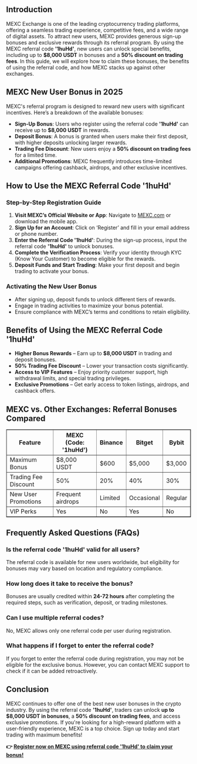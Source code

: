 <h2>Introduction</h2>
<p>MEXC Exchange is one of the leading cryptocurrency trading platforms, offering a seamless trading experience, competitive fees, and a wide range of digital assets. To attract new users, MEXC provides generous sign-up bonuses and exclusive rewards through its referral program. By using the MEXC referral code <strong>'1huHd'</strong>, new users can unlock special benefits, including up to <strong>$8,000 USDT</strong> in bonuses and a <strong>50% discount on trading fees</strong>. In this guide, we will explore how to claim these bonuses, the benefits of using the referral code, and how MEXC stacks up against other exchanges.</p>

<h2>MEXC New User Bonus in 2025</h2>
<p>MEXC's referral program is designed to reward new users with significant incentives. Here’s a breakdown of the available bonuses:</p>
<ul>
    <li><strong>Sign-Up Bonus</strong>: Users who register using the referral code <strong>'1huHd'</strong> can receive up to <strong>$8,000 USDT</strong> in rewards.</li>
    <li><strong>Deposit Bonus</strong>: A bonus is granted when users make their first deposit, with higher deposits unlocking larger rewards.</li>
    <li><strong>Trading Fee Discount</strong>: New users enjoy a <strong>50% discount on trading fees</strong> for a limited time.</li>
    <li><strong>Additional Promotions</strong>: MEXC frequently introduces time-limited campaigns offering cashback, airdrops, and other exclusive incentives.</li>
</ul>

<h2>How to Use the MEXC Referral Code '1huHd'</h2>
<h3>Step-by-Step Registration Guide</h3>
<ol>
    <li><strong>Visit MEXC’s Official Website or App</strong>: Navigate to <a href="https://www.mexc.com/register?inviteCode=mexc-1huHd">MEXC.com</a> or download the mobile app.</li>
    <li><strong>Sign Up for an Account</strong>: Click on ‘Register’ and fill in your email address or phone number.</li>
    <li><strong>Enter the Referral Code '1huHd'</strong>: During the sign-up process, input the referral code <strong>'1huHd'</strong> to unlock bonuses.</li>
    <li><strong>Complete the Verification Process</strong>: Verify your identity through KYC (Know Your Customer) to become eligible for the rewards.</li>
    <li><strong>Deposit Funds and Start Trading</strong>: Make your first deposit and begin trading to activate your bonus.</li>
</ol>

<h3>Activating the New User Bonus</h3>
<ul>
    <li>After signing up, deposit funds to unlock different tiers of rewards.</li>
    <li>Engage in trading activities to maximize your bonus potential.</li>
    <li>Ensure compliance with MEXC’s terms and conditions to retain eligibility.</li>
</ul>

<h2>Benefits of Using the MEXC Referral Code '1huHd'</h2>
<ul>
    <li><strong>Higher Bonus Rewards</strong> – Earn up to <strong>$8,000 USDT</strong> in trading and deposit bonuses.</li>
    <li><strong>50% Trading Fee Discount</strong> – Lower your transaction costs significantly.</li>
    <li><strong>Access to VIP Features</strong> – Enjoy priority customer support, high withdrawal limits, and special trading privileges.</li>
    <li><strong>Exclusive Promotions</strong> – Get early access to token listings, airdrops, and cashback offers.</li>
</ul>

<h2>MEXC vs. Other Exchanges: Referral Bonuses Compared</h2>
<table border="1">
    <tr>
        <th>Feature</th>
        <th>MEXC (Code: '1huHd')</th>
        <th>Binance</th>
        <th>Bitget</th>
        <th>Bybit</th>
    </tr>
    <tr>
        <td>Maximum Bonus</td>
        <td>$8,000 USDT</td>
        <td>$600</td>
        <td>$5,000</td>
        <td>$3,000</td>
    </tr>
    <tr>
        <td>Trading Fee Discount</td>
        <td>50%</td>
        <td>20%</td>
        <td>40%</td>
        <td>30%</td>
    </tr>
    <tr>
        <td>New User Promotions</td>
        <td>Frequent airdrops</td>
        <td>Limited</td>
        <td>Occasional</td>
        <td>Regular</td>
    </tr>
    <tr>
        <td>VIP Perks</td>
        <td>Yes</td>
        <td>No</td>
        <td>Yes</td>
        <td>No</td>
    </tr>
</table>

<h2>Frequently Asked Questions (FAQs)</h2>
<h3>Is the referral code '1huHd' valid for all users?</h3>
<p>The referral code is available for new users worldwide, but eligibility for bonuses may vary based on location and regulatory compliance.</p>

<h3>How long does it take to receive the bonus?</h3>
<p>Bonuses are usually credited within <strong>24-72 hours</strong> after completing the required steps, such as verification, deposit, or trading milestones.</p>

<h3>Can I use multiple referral codes?</h3>
<p>No, MEXC allows only one referral code per user during registration.</p>

<h3>What happens if I forget to enter the referral code?</h3>
<p>If you forget to enter the referral code during registration, you may not be eligible for the exclusive bonus. However, you can contact MEXC support to check if it can be added retroactively.</p>

<h2>Conclusion</h2>
<p>MEXC continues to offer one of the best new user bonuses in the crypto industry. By using the referral code <strong>'1huHd'</strong>, traders can unlock <strong>up to $8,000 USDT in bonuses</strong>, a <strong>50% discount on trading fees</strong>, and access exclusive promotions. If you're looking for a high-reward platform with a user-friendly experience, MEXC is a top choice. Sign up today and start trading with maximum benefits!</p>

<p><strong>👉 <a href="https://www.mexc.com/register?inviteCode=mexc-1huHd">Register now on MEXC using referral code '1huHd' to claim your bonus!</a></strong></p>

